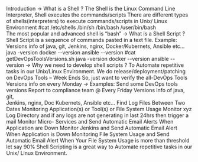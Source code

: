 Introduction
 -> What is a Shell ?
      The Shell is the Linux Command Line Interpreter, Shell executes the commands/scripts
      There are different types of shells(interpreters) to execute commands/scripts in Unix/ Linux Environment
      #cat /etc/shells
      /bin/sh
      /bin/bash
      /user/bin/bash  
      The most popular and advanced shell is “bash”
 -> What is a Shell Script ?
      Shell Script is a sequence of commands pasted in a text file.
        Example: Versions info of java, git, Jenkins, nginx, Docker/Kubernets, Ansible etc…
             java -version
             docker --version
             ansible --version
             #cat getDevOpsToolsVersions.sh
             java -version
             docker --version
             ansible --version
-> Why we need to develop shell scripts ?
      To Automate repetitive tasks in our Unix/Linux Environment.
      We do release/deployment/patching on DevOps Tools – Week Ends
      So, just want to verify the all-DevOps Tools Versions info on every Monday
-> Examples:
      Send some DevOps tools versions Report to compliance team @ Every Friday Versions info of java, git,  
        Jenkins, nginx, Doc Kubernets, Ansible etc…
      Find Log Files Between Two Dates
      Monitoring Application(s) or Tool(s) or File System Usage
      Monitor xyz Log Directory and if any logs are not generating in last 24hrs then trigger a mail
      Monitor Micro- Services and Send Automatic Email Alerts When Application are Down
      Monitor Jenkins and Send Automatic Email Alert When Application is Down
      Monitoring File System Usage and Send Automatic Email Alert When Your File System Usage is more than threshold let say 90%
      Shell Scripting is a great way to Automate repetitive tasks in our Unix/ Linux Environment.
      


            
